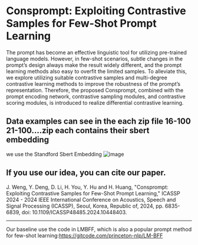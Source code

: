 # Consprompt: Exploiting Contrastive Samples for Few-Shot Prompt Learning 
The prompt has become an effective linguistic tool for utilizing
pre-trained language models. However, in few-shot scenarios, subtle changes in the prompt’s design always make the
result widely different, and the prompt learning methods
also easy to overfit the limited samples. To alleviate
this, we explore utilizing suitable contrastive samples and
multi-degree contrastive learning methods to improve the robustness of the prompt’s representation. Therefore, the proposed
Consprompt, combined with the prompt encoding network, contrastive sampling modules, and contrastive scoring modules,
is introduced to realize differential contrastive learning.

## Data examples can see in the each zip file 16-100 21-100....zip each contains their sbert embedding
we use the Standford Sbert Embedding
![image](https://github.com/Nagin-Kim/cosprompt/assets/24890015/a6e64667-882c-4446-9c27-83daffb4a532)


## If you use our idea, you can cite our paper.

J. Weng, Y. Deng, D. Li, H. You, Y. Hu and H. Huang, "Consprompt: Exploiting Contrastive Samples for Few-Shot Prompt Learning," ICASSP 2024 - 2024 IEEE International Conference on Acoustics, Speech and Signal Processing (ICASSP), Seoul, Korea, Republic of, 2024, pp. 6835-6839, doi: 10.1109/ICASSP48485.2024.10448403. 


___________________________________________________________________________________________________________

Our baseline use the code in LMBFF, which is also a popular prompt method for few-shot learning:https://gitcode.com/princeton-nlp/LM-BFF
